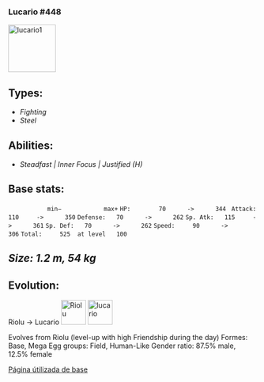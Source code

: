 
### **Lucario #448**
<img width="96" height="96" alt="lucario1" src="https://github.com/user-attachments/assets/38c5b136-0ecb-49ba-9fbf-64dbd01e2a82" />

## Types:
-   *Fighting*
-   *Steel*

## Abilities:
-   *Steadfast | Inner Focus | Justified (H)*

## Base stats:
`           min−           	max+`
`HP:	    70      ->      344	`
`Attack:    110     ->      350`
`Defense:   70      ->      262`
`Sp. Atk:   115     ->      361`
`Sp. Def:   70      ->      262`
`Speed:     90      ->      306`
`Total:	    525  at level   100`

## ***Size: 1.2 m, 54 kg***

## Evolution:
Riolu        →	        Lucario
<img width="50" height="50" alt="Riolu" src="https://github.com/user-attachments/assets/c78ecb6a-947f-41de-a240-046485cb437b" />
<img width="50" height="50" alt="lucario" src="https://github.com/user-attachments/assets/1e8991ca-86fe-4af3-8b46-53c66e333170" />


Evolves from Riolu (level-up with high Friendship during the day)
Formes:
Base, Mega
Egg groups:
Field, Human-Like
Gender ratio:
87.5% male, 12.5% female

[Página útilizada de base](https://dex.pokemonshowdown.com/pokemon/lucario)
